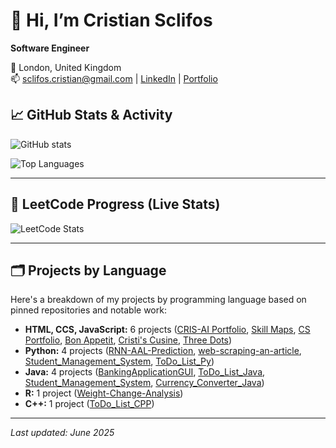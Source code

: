 # 👋 Hi, I’m Cristian Sclifos

**Software Engineer**

📍 London, United Kingdom  
📫 sclifos.cristian@gmail.com | [LinkedIn](https://www.linkedin.com/in/cristian-sclifos-01525b162) | [Portfolio](https://cris-ai.com)


## 📈 GitHub Stats & Activity

![GitHub stats](https://github-readme-stats.vercel.app/api?username=CSwebD&show_icons=true&theme=dark&include_all_commits=true&count_private=true)  

![Top Languages](https://github-readme-stats.vercel.app/api/top-langs/?username=CSwebD&layout=compact&theme=dark)

---

## 🧠 LeetCode Progress (Live Stats)

![LeetCode Stats](https://leetcard.jacoblin.cool/cris_tian_7?ext=heatmap&theme=dark&font=consolas&animation=true&border=true)

---

## 🗂️ Projects by Language

Here's a breakdown of my projects by programming language based on pinned repositories and notable work:

- **HTML, CCS, JavaScript:** 6 projects ([CRIS-AI Portfolio](https://cris-ai.com/), [Skill Maps](https://skill-maps.com/), [CS Portfolio](https://cs-portfolio1.netlify.app/), [Bon Appetit](https://b0n-appetit.netlify.app/), [Cristi's Cusine](https://cristi-s-cuisine.netlify.app/), [Three Dots](https://3-dots.netlify.app/))
- **Python:** 4 projects ([RNN-AAL-Prediction](https://github.com/CSwebD/machine-learning-techniques-for-predicting-American-Airlines-Stock-using-RNN-model), [web-scraping-an-article](https://github.com/CSwebD/web-scraping-an-article), [Student_Management_System](https://github.com/CSwebD/Student_Management_System), [ToDo_List_Py](https://github.com/CSwebD/ToDo_List_Py))
- **Java:** 4 projects ([BankingApplicationGUI](https://github.com/CSwebD/BankingApplicationGUI), [ToDo_List_Java](https://github.com/CSwebD/ToDo_List_Java), [Student_Management_System](https://github.com/CSwebD/Student_Management_System), [Currency_Converter_Java](https://github.com/CSwebD/Currency_Converter_Java))
- **R:** 1 project ([Weight-Change-Analysis](https://github.com/CSwebD/Weight-Change-Analysis))
- **C++:** 1 project ([ToDo_List_CPP](https://github.com/CSwebD/ToDo_List_CPP))

---

*Last updated: June 2025*














